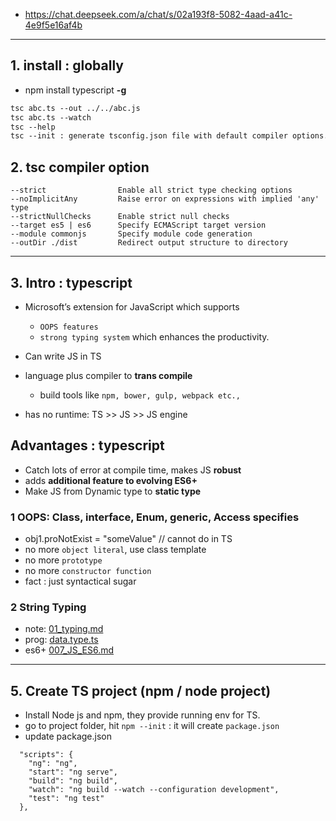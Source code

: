 - https://chat.deepseek.com/a/chat/s/02a193f8-5082-4aad-a41c-4e9f5e16af4b
--- 
## 1. install : globally
- npm install typescript **-g**
```txt
tsc abc.ts --out ../../abc.js
tsc abc.ts --watch
tsc --help
tsc --init : generate tsconfig.json file with default compiler options.
```
## 2. tsc compiler option
```
--strict                Enable all strict type checking options
--noImplicitAny         Raise error on expressions with implied 'any' type
--strictNullChecks      Enable strict null checks
--target es5 | es6      Specify ECMAScript target version
--module commonjs       Specify module code generation
--outDir ./dist         Redirect output structure to directory
```
---
## 3. Intro : typescript
- Microsoft’s extension for JavaScript which supports 
  - `OOPS features` 
  - `strong typing system` which enhances the productivity.
- Can write JS in TS
- language plus compiler to **trans compile**
  -  build tools like `npm, bower, gulp, webpack etc.,`

- has no runtime: TS >> JS >> JS engine

## Advantages : typescript
- Catch lots of error at compile time, makes JS **robust**
- adds **additional feature to evolving ES6+**
- Make JS from Dynamic type to **static type**

### 1 OOPS: Class, interface, Enum, generic, Access specifies
- obj1.proNotExist = "someValue" // cannot do in TS
- no more `object literal`, use class template
- no more `prototype`
- no more `constructor function`
- fact : just syntactical sugar

### 2 String Typing
- note: [01_typing.md](01_typing.md)
- prog: [data.type.ts](basic/data.type.ts)
- es6+ [007_JS_ES6.md](../VanillaJS/NOTES_JS/007_JS_ES6.md)

---
## 5. Create TS project (npm / node project)
- Install Node js and npm, they provide running env for TS.
- go to project folder, hit `npm --init` : it will create `package.json`
- update package.json
```json5
  "scripts": {
    "ng": "ng",
    "start": "ng serve",
    "build": "ng build",
    "watch": "ng build --watch --configuration development",
    "test": "ng test"
  },
```


